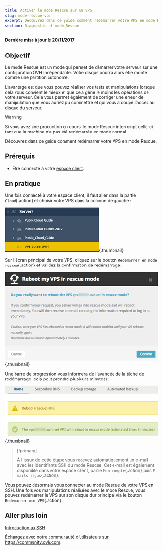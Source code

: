 ```yaml
---
title: Activer le mode Rescue sur un VPS
slug: mode-rescue-vps
excerpt: Découvrez dans ce guide comment redémarrer votre VPS en mode Rescue.
section: Diagnostic et mode Rescue
---
```


**Dernière mise à jour le 20/11/2017**

## Objectif

Le mode Rescue est un mode qui permet de démarrer votre serveur sur une configuration OVH indépendante. Votre disque pourra alors être monté comme une partition autonome.

L’avantage est que vous pouvez réaliser vos tests et manipulations lorsque cela vous convient le mieux et que cela gêne le moins les opérations de votre serveur. Cela vous permet également de corriger une erreur de manipulation que vous auriez pu commettre et qui vous a coupé l’accès au disque du serveur.

> [!warning]
>
> Si vous avez une production en cours, le mode Rescue interrompt celle-ci tant que la machine n'a pas été redémarrée en mode normal.
> 

Découvrez dans ce guide comment redémarrer votre VPS en mode Rescue.

## Prérequis

- Être connecté à votre [espace client](https://www.ovh.com/auth/?action=gotomanager).


## En pratique

Une fois connecté à votre espace client, il faut aller dans la partie `Cloud`{.action} et choisir votre VPS dans la colonne de gauche :

![Partie VPS dans l'espace client](images/vps_rescue1.png){.thumbnail}

Sur l'écran principal de votre VPS, cliquez sur le bouton `Redémarrer en mode rescue`{.action} et validez la confirmation de redémarrage :

![Validation du mode Rescue](images/vps_rescue2.png){.thumbnail}

Une barre de progression vous informera de l'avancée de la tâche de redémarrage (cela peut prendre plusieurs minutes) :

![Progression du mode Rescue](images/rescue_task.png){.thumbnail}

> [!primary]
>
> À l'issue de cette étape vous recevez automatiquement un e-mail avec les identifiants SSH du mode Rescue. Cet e-mail est également disponible dans votre espace client, partie `Mon compte`{.action} puis `E-mails reçus`{.action}.
> 

Vous pouvez désormais vous connecter au mode Rescue de votre VPS en SSH. Une fois vos manipulations réalisées avec le mode Rescue, vous pouvez redémarrer le VPS sur son disque dur principal via le bouton `Redémarrer mon VPS`{.action}.


## Aller plus loin

[Introduction au SSH](https://docs.ovh.com/fr/dedicated/ssh-introduction/)

Échangez avec notre communauté d’utilisateurs sur <https://community.ovh.com>.